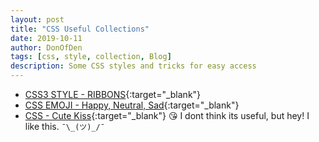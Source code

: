 ```yaml
---
layout: post
title: "CSS Useful Collections"
date: 2019-10-11
author: DonOfDen
tags: [css, style, collection, Blog]
description: Some CSS styles and tricks for easy access
---
```


- [CSS3 STYLE - RIBBONS](/collections/css-ribbon.html){:target="_blank"}
- [CSS EMOJI - Happy, Neutral, Sad](/collections/css-emoji.html){:target="_blank"}
- [CSS - Cute Kiss](/collections/css-cute-kiss.html){:target="_blank"} 😘 I dont think its useful, but hey! I like this. ``¯\_(ツ)_/¯``

